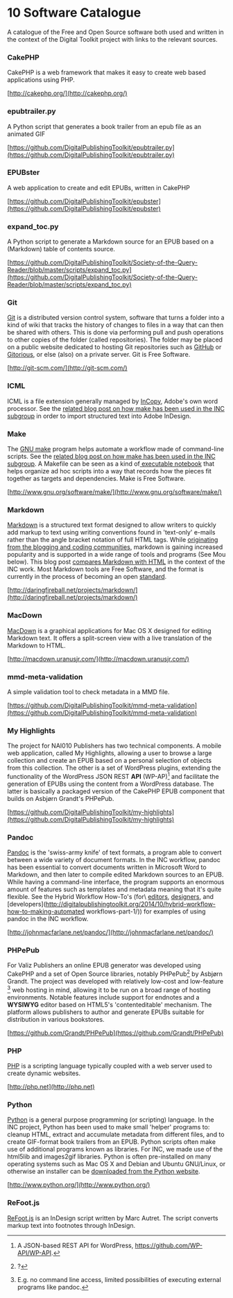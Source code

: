 # 10 Software Catalogue 
 
A catalogue of the Free and Open Source software both used and written in the context of the Digital Toolkit project with links to the relevant sources. 
 
 
### CakePHP 
 
CakePHP is a web framework that makes it easy to create web based applications using PHP. 
 
[http://cakephp.org/](http://cakephp.org/) 
 
 
### epubtrailer.py 
 
A Python script that generates a book trailer from an epub file as an animated GIF 
 
[https://github.com/DigitalPublishingToolkit/epubtrailer.py](https://github.com/DigitalPublishingToolkit/epubtrailer.py) 
 
 
### EPUBster 
 
A web application to create and edit EPUBs, written in CakePHP 
 
[https://github.com/DigitalPublishingToolkit/epubster](https://github.com/DigitalPublishingToolkit/epubster) 
 
 
### expand_toc.py 
 
A Python script to generate a Markdown source for an EPUB based on a (Markdown) table of contents source. 
 
[https://github.com/DigitalPublishingToolkit/Society-of-the-Query-Reader/blob/master/scripts/expand_toc.py](https://github.com/DigitalPublishingToolkit/Society-of-the-Query-Reader/blob/master/scripts/expand_toc.py) 
 
 
### Git 
 
[Git](http://git-scm.com/) is 
a distributed version control system, software that turns a folder into a kind of wiki that tracks the history of changes to files in a way that can then be shared with others. This is done via performing pull and push operations to other copies of the folder (called repositories). The folder may be placed on a public website dedicated to hosting Git repositories such as [GitHub](http://github.com/) or [Gitorious](http://gitorious.org/), or else (also) on a private server. Git is Free Software. 
 
[http://git-scm.com/](http://git-scm.com/) 
 
 
### ICML 
 
ICML is a file extension generally managed by [InCopy](https://creative.adobe.com/products/incopy), Adobe's own word processor. See the [related blog post on how make has been used in the INC subgroup](http://digitalpublishingtoolkit.org/2014/10/markdown-to-indesign-with-pandoc-via-icml/) in order to import structured text into Adobe InDesign. 
 
 
### Make 
 
The [GNU make](http://www.gnu.org/software/make/) program helps automate a workflow made of command-line scripts. See the [related blog post on how make has been used in the INC subgroup](http://digitalpublishingtoolkit.org/2014/10/make-book/). A Makefile can be seen as a kind of[ executable notebook](http://zgp.org/static/scale12x/#) that helps organize ad hoc scripts into a way that records how the pieces fit together as targets and dependencies. Make is Free Software. 
 
[http://www.gnu.org/software/make/](http://www.gnu.org/software/make/) 
 
 
### Markdown 
 
[Markdown](http://daringfireball.net/projects/markdown/) is a structured text format designed to allow writers to quickly add markup to text using writing conventions found in 'text-only' e-mails rather than the angle bracket notation of full HTML tags. While [originating from the blogging and coding communities](http://en.wikipedia.org/wiki/Markdown#History), markdown is gaining increased popularity and is supported in a wide range of tools and programs (See Mou below). This blog post [compares Markdown with HTML](http://digitalpublishingtoolkit.org/2014/04/mark-me-up-mark-me-down/) in the context of the INC work. Most Markdown tools are Free Software, and the format is currently in the process of becoming an open [standard](http://blog.codinghorror.com/standard-markdown-is-now-common-markdown/). 
 
[http://daringfireball.net/projects/markdown/](http://daringfireball.net/projects/markdown/) 
 
 
### MacDown 
 
[MacDown](http://macdown.uranusjr.com/) is a graphical applications for Mac OS X designed for editing 
Markdown text. It offers a split-screen view with a live translation of the Markdown to HTML. 
 
[http://macdown.uranusjr.com/](http://macdown.uranusjr.com/) 
 
 
### mmd-meta-validation 
 
A simple validation tool to check metadata in a MMD file. 
 
[https://github.com/DigitalPublishingToolkit/mmd-meta-validation](https://github.com/DigitalPublishingToolkit/mmd-meta-validation) 
 
 
### My Highlights 
 
The project for NAI010 Publishers has two technical components. A mobile web application, called My Highlights, allowing a user to browse a large collection and create an EPUB based on a personal selection of objects from this collection. The other is a set of WordPress plugins, extending the functionality of the WordPress JSON REST **API** (WP-AP)[^wp-api] and facilitate the generation of EPUBs using the content from a WordPress database. The latter is basically a packaged version of the CakePHP EPUB component that builds on Asbjørn Grandt's PHPePub. 
 
[https://github.com/DigitalPublishingToolkit/my-highlights](https://github.com/DigitalPublishingToolkit/my-highlights) 
 
 
### Pandoc 
 
[Pandoc](http://johnmacfarlane.net/pandoc/) is the 'swiss-army knife' of text formats, a program able to convert between a wide variety of document formats. In the INC workflow, pandoc has been essential to convert documents written in Microsoft Word to Markdown, and then later to compile edited Markdown sources to an EPUB. While having a command-line interface, the program supports an enormous amount of features such as templates and metadata meaning that it's quite flexible. See the Hybrid Workflow How-To's (for\ [editors](http://digitalpublishingtoolkit.org/2014/10/hybrid-workflow-how-to-introduction-editing-steps/), [designers](http://digitalpublishingtoolkit.org/2014/10/markdown-to-indesign-with-pandoc-via-icml/), and [developers](http://digitalpublishingtoolkit.org/2014/10/hybrid-workflow-how-to-making-automated workflows-part-1/)) for examples of using pandoc in the INC workflow. 
 
[http://johnmacfarlane.net/pandoc/](http://johnmacfarlane.net/pandoc/) 
 
 
### PHPePub 
 
For Valiz Publishers an online EPUB generator was developed using CakePHP and a set of Open Source libraries, notably PHPePub[^phpepub] by Asbjørn Grandt. The project was developed with relatively low-cost and low-feature [^low-feature-explanation] web hosting in mind, allowing it to be run on a broad range of hosting environments. Notable features include support for endnotes and a **WYSIWYG** editor based on HTML5's 'contenteditable' mechanism. The platform allows publishers to author and generate EPUBs suitable for distribution in various bookstores. 
 
[https://github.com/Grandt/PHPePub](https://github.com/Grandt/PHPePub) 
 
[^wp-api]:A JSON-based REST API for WordPress, https://github.com/WP-API/WP-API. 
 
[^low-feature-explanation]: E.g. no command line access, limited possibilities of executing external programs like pandoc. 
 
 
### PHP 
 
[PHP](http://php.net) is a scripting language typically coupled with a web server used to create dynamic websites. 
 
[http://php.net](http://php.net) 
 
 
### Python 
 
[Python](https://www.python.org/) is a general purpose programming (or scripting) language. In the INC project, Python has been used to make small 'helper' programs to: cleanup HTML, extract and accumulate metadata from different files, and to create GIF-format book trailers from an EPUB. Python scripts often make use of additional programs known as libraries. For INC, we made use of the html5lib and images2gif libraries. Python is often pre-installed on many operating systems such as Mac OS X and Debian and Ubuntu GNU/Linux, or otherwise an installer can be [downloaded from the Python website](https://www.python.org/downloads/). 
 
[http://www.python.org/](http://www.python.org/) 
 
 
### ReFoot.js 
 
[ReFoot.js](http://www.indiscripts.com/post/2010/04/refoot-convert-markup-text-into-indesign-footnotes) is an InDesign script written by Marc Autret. The script converts markup text into footnotes through InDesign. 
  
[^phpepub]: ? 
<!-- missing foonote. Reference is the body, but the footone has no content -->

